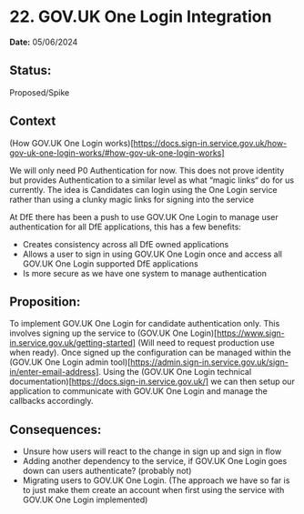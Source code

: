 # 22. GOV.UK One Login Integration

**Date:** 05/06/2024

## Status:

Proposed/Spike

## Context
(How GOV.UK One Login works)[https://docs.sign-in.service.gov.uk/how-gov-uk-one-login-works/#how-gov-uk-one-login-works]

We will only need P0 Authentication for now. This does not prove identity but provides Authentication to a similar level as what “magic links“ do for us currently. The idea is Candidates can login using the One Login service rather than using a clunky magic links for signing into the service

At DfE there has been a push to use GOV.UK One Login to manage user authentication for all DfE applications, this has a few benefits:
- Creates consistency across all DfE owned applications
- Allows a user to sign in using GOV.UK One Login once and access all GOV.UK One Login supported DfE applications
- Is more secure as we have one system to manage authentication

## Proposition:
To implement GOV.UK One Login for candidate authentication only. This involves signing up the service to (GOV.UK One Login)[https://www.sign-in.service.gov.uk/getting-started] (Will need to request production use when ready). Once signed up the configuration can be managed within the (GOV.UK One Login admin tool)[https://admin.sign-in.service.gov.uk/sign-in/enter-email-address]. Using the (GOV.UK One Login technical documentation)[https://docs.sign-in.service.gov.uk/] we can then setup our application to communicate with GOV.UK One Login and manage the callbacks accordingly.

## Consequences:
- Unsure how users will react to the change in sign up and sign in flow
- Adding another dependency to the service, if GOV.UK One Login goes down can users authenticate? (probably not)
- Migrating users to GOV.UK One Login. (The approach we have so far is to just make them create an account when first using the service with GOV.UK One Login implemented)
